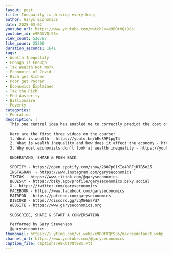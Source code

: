 ```yaml
---
layout: post
title: Inequality is driving everything
author: Garys Economics
date: 2025-03-02
youtube_url: https://www.youtube.com/watch?v=e9ROtVQt98s
youtube_id: e9ROtVQt98s
view_count: 520787
like_count: 25300
duration_seconds: 1641
tags:
- Wealth Inequality
- Enough is Enough
- Tax Wealth Not Work
- Economics of Covid
- Rich get Richer
- Poor get Poorer
- Economics Explained
- Tax the Rich
- End Austerity
- Billionaire
- Poverty
categories:
- Education
description: |
  This one central idea has enabled me to correctly predict the cost of living crisis and collapse in living standards since 2008 – as well as stock market rallies. Part 4 of Gary's Understand the Economy course.
  
  Here are the first three videos on the course:
  1. What is wealth - https://youtu.be/bReS9FLpgT4
  2. What is wealth inequality and how does it affect the economy - https://youtu.be/TflnQb9E6lw
  3. Why most economists don't look at wealth inequality - https://youtu.be/CivlU8hJVwc
  
  UNDERSTAND, SHARE & PUSH BACK
  
  SPOTIFY - https://open.spotify.com/show/2807p01KIe4RRFjRTB5o25
  INSTAGRAM  - https://www.instagram.com/garyseconomics
  TIKTOK - https://www.tiktok.com/@garyseconomics
  BLUESKY - https://bsky.app/profile/garyseconomics.bsky.social
  X - https://twitter.com/garyseconomics
  FACEBOOK - https://www.facebook.com/garyseconomics
  PATREON - https://patreon.com/garyseconomics
  DISCORD - https://discord.gg/vqME6WsPd7
  WEBSITE - https://www.garyseconomics.org
  
  SUBSCRIBE, SHARE & START A CONVERSATION
  
  Performed by Gary Stevenson
  @garyseconomics
thumbnail: https://i.ytimg.com/vi_webp/e9ROtVQt98s/maxresdefault.webp
channel_url: https://www.youtube.com/@garyseconomics
caption_file: captions/e9ROtVQt98s.vtt
---
```

